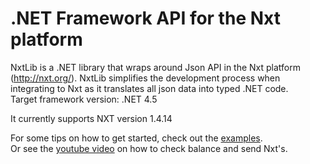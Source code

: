 # .NET Framework API for the Nxt platform

NxtLib is a .NET library that wraps around Json API in the Nxt platform (http://nxt.org/).
NxtLib simplifies the development process when integrating to Nxt as it translates all json data into typed .NET code.<br />
Target framework version: .NET 4.5

It currently supports NXT version 1.4.14 

For some tips on how to get started, check out the [examples](https://github.com/libertyswede/NxtLib/tree/master/Examples).<br />
Or see the [youtube video](https://www.youtube.com/watch?v=jc8BqEKIRjg) on how to check balance and send Nxt's.

